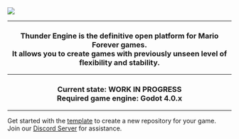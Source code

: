 <img src="https://cdn.discordapp.com/attachments/481523406429356053/1097904782280237106/Frame_17.png">

------------
<h3 align="center">
Thunder Engine is the definitive open platform for Mario Forever games.<br/>
It allows you to create games with previously unseen level of flexibility and stability.
</h3>

------------

<h3 align="center">
Current state: WORK IN PROGRESS<br/>
Required game engine: Godot 4.0.x
</h3>

------------
Get started with the [template](https://github.com/Thunder-Engine-Dev/te-template) to create a new repository for your game.<br/>
Join our [Discord Server](https://discord.gg/VwgV6GmwXv) for assistance.
